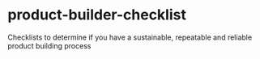 # product-builder-checklist
Checklists to determine if you have a sustainable, repeatable and reliable product building process
